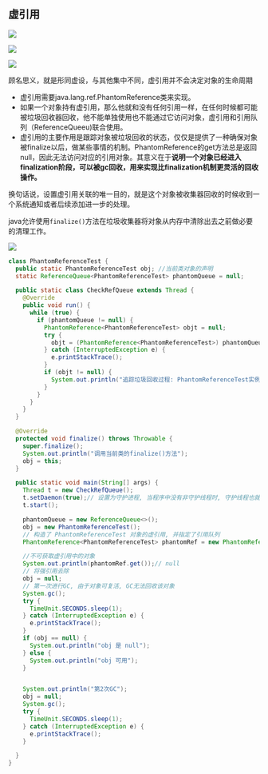 ## 虚引用

![](https://youpaiyun.zongqilive.cn/image/20210207194704.png)



![](https://youpaiyun.zongqilive.cn/image/20200605165958.png)

![](https://youpaiyun.zongqilive.cn/image/20200605185126.png)



顾名思义，就是形同虚设，与其他集中不同，虚引用并不会决定对象的生命周期

- 虚引用需要java.lang.ref.PhantomReference类来实现。
- 如果一个对象持有虚引用，那么他就和没有任何引用一样，在任何时候都可能被垃圾回收器回收，他不能单独使用也不能通过它访问对象，虚引用和引用队列（ReferenceQueeu)联合使用。
- 虚引用的主要作用是跟踪对象被垃圾回收的状态，仅仅是提供了一种确保对象被finalize以后，做某些事情的机制。PhantomReference的get方法总是返回null，因此无法访问对应的引用对象。其意义在于**说明一个对象已经进入finalization阶段，可以被gc回收，用来实现比finalization机制更灵活的回收操作。**

换句话说，设置虚引用关联的唯一目的，就是这个对象被收集器回收的时候收到一个系统通知或者后续添加进一步的处理。

java允许使用`finalize()`方法在垃圾收集器将对象从内存中清除出去之前做必要的清理工作。



![](https://youpaiyun.zongqilive.cn/image/20200425140359.png)



```java
class PhantomReferenceTest {
  public static PhantomReferenceTest obj; //当前类对象的声明
  static ReferenceQueue<PhantomReferenceTest> phantomQueue = null;

  public static class CheckRefQueue extends Thread {
    @Override
    public void run() {
      while (true) {
        if (phantomQueue != null) {
          PhantomReference<PhantomReferenceTest> objt = null;
          try {
            objt = (PhantomReference<PhantomReferenceTest>) phantomQueue.remove();
          } catch (InterruptedException e) {
            e.printStackTrace();
          }
          if (objt != null) {
            System.out.println("追踪垃圾回收过程: PhantomReferenceTest实例被GC了");
          }
        }
      }
    }
  }

  @Override
  protected void finalize() throws Throwable {
    super.finalize();
    System.out.println("调用当前类的finalize()方法");
    obj = this;
  }

  public static void main(String[] args) {
    Thread t = new CheckRefQueue();
    t.setDaemon(true);// 设置为守护进程, 当程序中没有非守护线程时, 守护线程也就执行结束
    t.start();

    phantomQueue = new ReferenceQueue<>();
    obj = new PhantomReferenceTest();
    // 构造了 PhantomReferenceTest 对象的虚引用, 并指定了引用队列
    PhantomReference<PhantomReferenceTest> phantomRef = new PhantomReference<>(obj, phantomQueue);

    //不可获取虚引用中的对象
    System.out.println(phantomRef.get());// null
    // 将强引用去除
    obj = null;
    // 第一次进行GC, 由于对象可复活, GC无法回收该对象
    System.gc();
    try {
      TimeUnit.SECONDS.sleep(1);
    } catch (InterruptedException e) {
      e.printStackTrace();
    }
    if (obj == null) {
      System.out.println("obj 是 null");
    } else {
      System.out.println("obj 可用");
    }


    System.out.println("第2次GC");
    obj = null;
    System.gc();
    try {
      TimeUnit.SECONDS.sleep(1);
    } catch (InterruptedException e) {
      e.printStackTrace();
    }

  }
}
```

